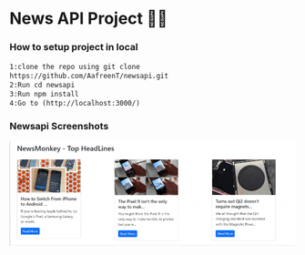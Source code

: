 # News API Project 👩‍💻

### How to setup project in local

```
1:clone the repo using git clone https://github.com/AafreenT/newsapi.git
2:Run cd newsapi
3:Run npm install 
4:Go to (http://localhost:3000/) 
```
### Newsapi Screenshots

![Newsapi SS](screenshots/chrome-capture-2024-8-25.gif)

